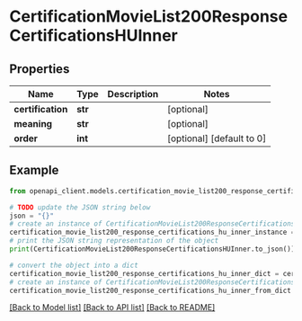 # CertificationMovieList200ResponseCertificationsHUInner


## Properties

Name | Type | Description | Notes
------------ | ------------- | ------------- | -------------
**certification** | **str** |  | [optional] 
**meaning** | **str** |  | [optional] 
**order** | **int** |  | [optional] [default to 0]

## Example

```python
from openapi_client.models.certification_movie_list200_response_certifications_hu_inner import CertificationMovieList200ResponseCertificationsHUInner

# TODO update the JSON string below
json = "{}"
# create an instance of CertificationMovieList200ResponseCertificationsHUInner from a JSON string
certification_movie_list200_response_certifications_hu_inner_instance = CertificationMovieList200ResponseCertificationsHUInner.from_json(json)
# print the JSON string representation of the object
print(CertificationMovieList200ResponseCertificationsHUInner.to_json())

# convert the object into a dict
certification_movie_list200_response_certifications_hu_inner_dict = certification_movie_list200_response_certifications_hu_inner_instance.to_dict()
# create an instance of CertificationMovieList200ResponseCertificationsHUInner from a dict
certification_movie_list200_response_certifications_hu_inner_from_dict = CertificationMovieList200ResponseCertificationsHUInner.from_dict(certification_movie_list200_response_certifications_hu_inner_dict)
```
[[Back to Model list]](../README.md#documentation-for-models) [[Back to API list]](../README.md#documentation-for-api-endpoints) [[Back to README]](../README.md)


